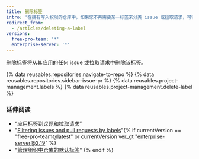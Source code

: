 ```yaml
---
title: 删除标签
intro: '在拥有写入权限的仓库中，如果您不再需要某一标签来分类 issue 或拉取请求，可将其删除。'
redirect_from:
  - /articles/deleting-a-label
versions:
  free-pro-team: '*'
  enterprise-server: '*'
---
```


删除标签将从其应用的任何 issue 或拉取请求中删除该标签。

{% data reusables.repositories.navigate-to-repo %}
{% data reusables.repositories.sidebar-issue-pr %}
{% data reusables.project-management.labels %}
{% data reusables.project-management.delete-label %}

### 延伸阅读

- “[应用标签到议题和拉取请求](/articles/applying-labels-to-issues-and-pull-requests)”
- "[Filtering issues and pull requests by labels](/articles/filtering-issues-and-pull-requests-by-labels)"{% if currentVersion == "free-pro-team@latest" or currentVersion ver_gt "enterprise-server@2.19" %}
- "[管理组织中仓库的默认标签](/articles/managing-default-labels-for-repositories-in-your-organization)"
{% endif %}
